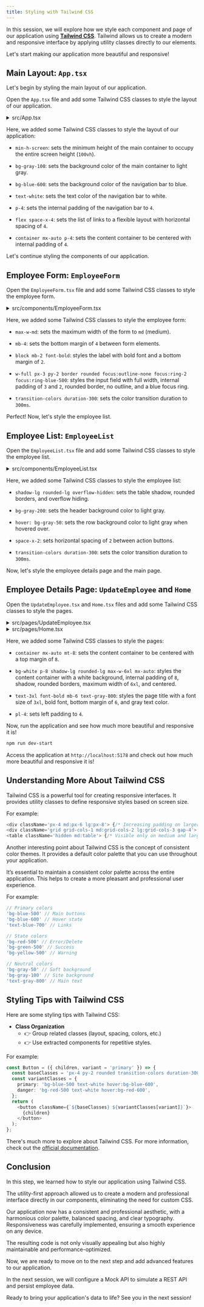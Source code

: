 ```yaml
---
title: Styling with Tailwind CSS
---
```


In this session, we will explore how we style each component and page of our application using **[Tailwind CSS](https://tailwindcss.com/)**. Tailwind allows us to create a modern and responsive interface by applying utility classes directly to our elements.

Let's start making our application more beautiful and responsive!

## Main Layout: `App.tsx`

Let's begin by styling the main layout of our application.

Open the `App.tsx` file and add some Tailwind CSS classes to style the layout of our application.

<details>
  <summary>src/App.tsx</summary>

```tsx
// App.tsx
const App: React.FC = () => {
  return (
    <Router>
      {/* Main container with minimum height and background color */}
      <div className='min-h-screen bg-gray-100'>
        {/* Navigation bar with blue background */}
        <nav className='bg-blue-600 text-white p-4'>
          <ul className='flex space-x-4'>
            <li>
              <Link to='/' className='hover:underline'>
                Home
              </Link>
            </li>
            <li>
              <Link to='/list' className='hover:underline'>
                Employee List
              </Link>
            </li>
          </ul>
        </nav>
        {/* Centered content container with padding */}
        <div className='container mx-auto p-4'>
          <Routes>
            {/* ... routes ... */}
          </Routes>
        </div>
      </div>
    </Router>
  );
};

```

</details>

Here, we added some Tailwind CSS classes to style the layout of our application:

- `min-h-screen`: sets the minimum height of the main container to occupy the entire screen height (`100vh`).

- `bg-gray-100`: sets the background color of the main container to light gray.

- `bg-blue-600`: sets the background color of the navigation bar to blue.

- `text-white`: sets the text color of the navigation bar to white.

- `p-4`: sets the internal padding of the navigation bar to `4`.

- `flex space-x-4`: sets the list of links to a flexible layout with horizontal spacing of `4`.

- `container mx-auto p-4`: sets the content container to be centered with internal padding of `4`.

Let's continue styling the components of our application.

## Employee Form: `EmployeeForm`

Open the `EmployeeForm.tsx` file and add some Tailwind CSS classes to style the employee form.

<details>
  <summary>src/components/EmployeeForm.tsx</summary>

```tsx
//(... existing code ...)

return (
    <form onSubmit={handleEmployeeSubmit} className='max-w-md'>
      <div className='mb-4'>
        <label htmlFor='name' className='block mb-2 font-bold'>
          Name
        </label>
        <input
          type='text'
          id='name'
          name='name'
          value={name}
          onChange={handleEmployeeFormChange}
          required
          className='w-full px-3 py-2 border rounded focus:outline-none focus:ring-2 focus:ring-blue-500'
        />
      </div>
      <div className='mb-4'>
        <label htmlFor='job_role' className='block mb-2 font-bold'>
          Job Role
        </label>
        <input
          type='text'
          id='job_role'
          name='job_role'
          value={job_role}
          onChange={handleEmployeeFormChange}
          required
          className='w-full px-3 py-2 border rounded focus:outline-none focus:ring-2 focus:ring-blue-500'
        />
      </div>
      <div className='mb-4'>
        <label htmlFor='salary' className='block mb-2 font-bold'>
          Salary
        </label>
        <NumericFormat
          id='salary'
          name='salary'
          value={salary}
          onValueChange={handleSalaryChange}
          thousandSeparator={true}
          prefix={'$'}
          required
          className='w-full px-3 py-2 border rounded focus:outline-none focus:ring-2 focus:ring-blue-500'
        />
      </div>
      <div className='mb-4'>
        <label htmlFor='employee_registration' className='block mb-2 font-bold'>
          Employee Registration
        </label>
        <input
          type='number'
          id='employee_registration'
          name='employee_registration'
          value={employee_registration}
          onChange={handleEmployeeFormChange}
          required
          className='w-full px-3 py-2 border rounded focus:outline-none focus:ring-2 focus:ring-blue-500'
        />
      </div>
      <button
        type='submit'
        className='bg-blue-500 text-white px-4 py-2 rounded flex items-center space-x-2'
      >
        {employee ? (
          <>
            <FaEdit />
            <span>Update</span>
          </>
        ) : (
          <>
            <FaPlus />
            <span>Create</span>
          </>
        )}
      </button>
    </form>
  );
```

</details>

Here, we added some Tailwind CSS classes to style the employee form:

- `max-w-md`: sets the maximum width of the form to `md` (medium).

- `mb-4`: sets the bottom margin of `4` between form elements.

- `block mb-2 font-bold`: styles the label with bold font and a bottom margin of `2`.

- `w-full px-3 py-2 border rounded focus:outline-none focus:ring-2 focus:ring-blue-500`: styles the input field with full width, internal padding of `3` and `2`, rounded border, no outline, and a blue focus ring.

- `transition-colors duration-300`: sets the color transition duration to `300ms`.

Perfect! Now, let's style the employee list.

## Employee List: `EmployeeList`

Open the `EmployeeList.tsx` file and add some Tailwind CSS classes to style the employee list.

<details>
  <summary>src/components/EmployeeList.tsx</summary>

```tsx
//(... existing code ...)

  return (
    <div className='container mx-auto mt-8'>
      <table className='min-w-full bg-white border border-gray-300 shadow-lg rounded-lg overflow-hidden'>
        <thead>
          <tr className='bg-gray-200'>
            <th className='py-2 px-4 border-b text-center'>Name</th>
            <th className='py-2 px-4 border-b text-center'>Job Role</th>
            <th className='py-2 px-4 border-b text-center'>Salary</th>
            <th className='py-2 px-4 border-b text-center'>Registration</th>
            <th className='py-2 px-4 border-b text-center'>Actions</th>
          </tr>
        </thead>
        <tbody>
          {employees.map((employee) => (
            <tr key={employee.id} className='hover: bg-gray-50'>
              <td className='py-2 px-4 border-b text-center'>
                {employee.name}
              </td>
              <td className='py-2 px-4 border-b text-center'>
                {employee.job_role}
              </td>
              <td className='py-2 px-4 border-b text-center'>
                <NumericFormat
                  value={employee.salary}
                  displayType={'text'}
                  thousandSeparator={true}
                  prefix={'$'}
                />
              </td>
              <td className='py-2 px-4 border-b text-center'>
                {employee.employee_registration}
              </td>
              <td className='py-2 px-4 border-b text-center flex justify-center items-center'>
                <div className='flex space-x-2'>
                  <button
                    onClick={() => handleUpdate(employee.id)}
                    className='bg-blue-500 text-white p-2 rounded hover:bg-blue-600 
                          transition-colors duration-300'
                  >
                    <FaEdit className='text-lg' />
                  </button>
                  <button
                    onClick={() => handleDelete(employee.id)}
                    className='bg-red-500 text-white p-2 rounded hover:bg-red-600 
                          transition-colors duration-300'
                  >
                    <FaTrash className='text-lg' />
                  </button>
                </div>
              </td>
            </tr>
          ))}
        </tbody>
      </table>
    </div>
  );
```

</details>

Here, we added some Tailwind CSS classes to style the employee list:

- `shadow-lg rounded-lg overflow-hidden`: sets the table shadow, rounded borders, and overflow hiding.

- `bg-gray-200`: sets the header background color to light gray.

- `hover: bg-gray-50`: sets the row background color to light gray when hovered over.

- `space-x-2`: sets horizontal spacing of `2` between action buttons.

- `transition-colors duration-300`: sets the color transition duration to `300ms`.

Now, let's style the employee details page and the main page.

## Employee Details Page: `UpdateEmployee` and `Home`

Open the `UpdateEmployee.tsx` and `Home.tsx` files and add some Tailwind CSS classes to style the pages.

<details>
  <summary>src/pages/UpdateEmployee.tsx</summary>

```tsx
  return (
    <div class

Name='container mx-auto mt-8'>
      <div className='bg-white p-8 shadow-lg rounded-lg max-w-6xl mx-auto'>
        <h1 className='text-3xl font-bold mb-6 text-gray-800'>
          Update Employee
        </h1>
        <div className='pl-4'>
          <EmployeeForm employee={employee} onSubmit={handleSubmit} />
        </div>
      </div>
    </div>
  );
```

</details>

<details>
  <summary>src/pages/Home.tsx</summary>

```tsx
return (
    <div className='container mx-auto mt-8'>
      <div className='bg-white p-8 shadow-lg rounded-lg max-w-6xl mx-auto'>
        <h1 className='text-3xl font-bold mb-6 text-gray-800'>
          Add New Employee
        </h1>
        <div className='pl-4'>
          <EmployeeForm onSubmit={handleSubmit} />
        </div>
      </div>
    </div>
  );
```

</details>

Here, we added some Tailwind CSS classes to style the pages:

- `container mx-auto mt-8`: sets the content container to be centered with a top margin of `8`.

- `bg-white p-8 shadow-lg rounded-lg max-w-6xl mx-auto`: styles the content container with a white background, internal padding of `8`, shadow, rounded borders, maximum width of `6xl`, and centered.

- `text-3xl font-bold mb-6 text-gray-800`: styles the page title with a font size of `3xl`, bold font, bottom margin of `6`, and gray text color.

- `pl-4`: sets left padding to `4`.

Now, run the application and see how much more beautiful and responsive it is!

```bash
npm run dev-start
```

Access the application at `http://localhost:5178` and check out how much more beautiful and responsive it is!

## Understanding More About Tailwind CSS

Tailwind CSS is a powerful tool for creating responsive interfaces. It provides utility classes to define responsive styles based on screen size.

For example:

```typescript
<div className='px-4 md:px-6 lg:px-8'> {/* Increasing padding on larger screens */}
<div className='grid grid-cols-1 md:grid-cols-2 lg:grid-cols-3 gap-4'> {/* Responsive grid */}
<table className='hidden md:table'> {/* Visible only on medium and large screens */}
```

Another interesting point about Tailwind CSS is the concept of consistent color themes. It provides a default color palette that you can use throughout your application.

It’s essential to maintain a consistent color palette across the entire application. This helps to create a more pleasant and professional user experience.

For example:

```typescript
// Primary colors
'bg-blue-500' // Main buttons
'bg-blue-600' // Hover state
'text-blue-700' // Links

// State colors
'bg-red-500' // Error/Delete
'bg-green-500' // Success
'bg-yellow-500' // Warning

// Neutral colors
'bg-gray-50' // Soft background
'bg-gray-100' // Site background
'text-gray-800' // Main text
```

## Styling Tips with Tailwind CSS

Here are some styling tips with Tailwind CSS:

- **Class Organization**
  - 👉 Group related classes (layout, spacing, colors, etc.)
  - 👉 Use extracted components for repetitive styles.

For example:

```typescript
const Button = ({ children, variant = 'primary' }) => {
  const baseClasses = 'px-4 py-2 rounded transition-colors duration-300';
  const variantClasses = {
    primary: 'bg-blue-500 text-white hover:bg-blue-600',
    danger: 'bg-red-500 text-white hover:bg-red-600',
  };
  return (
    <button className={`${baseClasses} ${variantClasses[variant]}`}>
      {children}
    </button>
  );
};
```

There's much more to explore about Tailwind CSS. For more information, check out the [official documentation](https://tailwindcss.com/docs).

## Conclusion

In this step, we learned how to style our application using Tailwind CSS.

The utility-first approach allowed us to create a modern and professional interface directly in our components, eliminating the need for custom CSS.

Our application now has a consistent and professional aesthetic, with a harmonious color palette, balanced spacing, and clear typography. Responsiveness was carefully implemented, ensuring a smooth experience on any device.

The resulting code is not only visually appealing but also highly maintainable and performance-optimized.

Now, we are ready to move on to the next step and add advanced features to our application.

In the next session, we will configure a Mock API to simulate a REST API and persist employee data.

Ready to bring your application's data to life? See you in the next session!